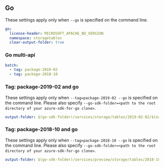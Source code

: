 ## Go

These settings apply only when `--go` is specified on the command line.

``` yaml $(go)
go:
  license-header: MICROSOFT_APACHE_NO_VERSION
  namespace: storagetables
  clear-output-folder: true
```

### Go multi-api

``` yaml $(go) && $(multiapi)
batch:
  - tag: package-2019-02
  - tag: package-2018-10
```

### Tag:  package-2019-02 and go

These settings apply only when `--tag=package-2019-02 --go` is specified on the command line.
Please also specify `--go-sdk-folder=<path to the root directory of your azure-sdk-for-go clone>`.

``` yaml $(tag) == 'package-2019-02' && $(go)
output-folder: $(go-sdk-folder)/services/storage/tables/2019-02-02/$(namespace)
```

### Tag:  package-2018-10 and go

These settings apply only when `--tag=package-2018-10 --go` is specified on the command line.
Please also specify `--go-sdk-folder=<path to the root directory of your azure-sdk-for-go clone>`.

``` yaml $(tag) == 'package-2018-10' && $(go)
output-folder: $(go-sdk-folder)/services/preview/storage/tables/2018-10-10/$(namespace)
```